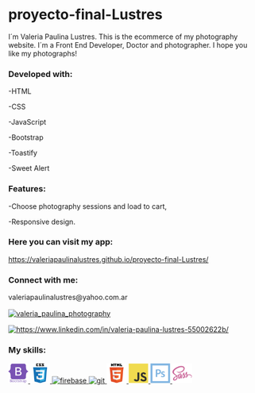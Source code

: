 # proyecto-final-Lustres
I´m Valeria Paulina Lustres. This is the ecommerce of my photography website. I´m a Front End Developer, Doctor and photographer. I hope you like my photographs!


<h3 align="left">Developed with:</h3>

-HTML

-CSS

-JavaScript

-Bootstrap

-Toastify 

-Sweet Alert


<h3 align="left">Features:</h3>

-Choose photography sessions and load to cart,

-Responsive design.


<h3 align="left">Here you can visit my app:</h3>

https://valeriapaulinalustres.github.io/proyecto-final-Lustres/

<h3 align="left">Connect with me:</h3>
<p align="left">
<p>valeriapaulinalustres@yahoo.com.ar</p>
<a href="https://instagram.com/valeria_paulina_photography" target="blank"><img align="center" src="https://raw.githubusercontent.com/rahuldkjain/github-profile-readme-generator/master/src/images/icons/Social/instagram.svg" alt="valeria_paulina_photography" height="30" width="40" /></a>
</p>
<a href="https://www.linkedin.com/in/valeria-paulina-lustres/" target="blank"><img align="center" src="https://raw.githubusercontent.com/rahuldkjain/github-profile-readme-generator/master/src/images/icons/Social/linked-in-alt.svg" alt="https://www.linkedin.com/in/valeria-paulina-lustres-55002622b/" height="30" width="40" /></a>
</p>

<h3 align="left">My skills:</h3>
<p align="left"> <a href="https://getbootstrap.com" target="_blank" rel="noreferrer"> <img src="https://raw.githubusercontent.com/devicons/devicon/master/icons/bootstrap/bootstrap-plain-wordmark.svg" alt="bootstrap" width="40" height="40"/> </a> <a href="https://www.w3schools.com/css/" target="_blank" rel="noreferrer"> <img src="https://raw.githubusercontent.com/devicons/devicon/master/icons/css3/css3-original-wordmark.svg" alt="css3" width="40" height="40"/> </a> <a href="https://firebase.google.com/" target="_blank" rel="noreferrer"> <img src="https://www.vectorlogo.zone/logos/firebase/firebase-icon.svg" alt="firebase" width="40" height="40"/> </a> <a href="https://git-scm.com/" target="_blank" rel="noreferrer"> <img src="https://www.vectorlogo.zone/logos/git-scm/git-scm-icon.svg" alt="git" width="40" height="40"/> </a> <a href="https://www.w3.org/html/" target="_blank" rel="noreferrer"> <img src="https://raw.githubusercontent.com/devicons/devicon/master/icons/html5/html5-original-wordmark.svg" alt="html5" width="40" height="40"/> </a> <a href="https://developer.mozilla.org/en-US/docs/Web/JavaScript" target="_blank" rel="noreferrer"> <img src="https://raw.githubusercontent.com/devicons/devicon/master/icons/javascript/javascript-original.svg" alt="javascript" width="40" height="40"/> </a> <a href="https://www.photoshop.com/en" target="_blank" rel="noreferrer"> <img src="https://raw.githubusercontent.com/devicons/devicon/master/icons/photoshop/photoshop-line.svg" alt="photoshop" width="40" height="40"/> </a> <a href="https://sass-lang.com" target="_blank" rel="noreferrer"> <img src="https://raw.githubusercontent.com/devicons/devicon/master/icons/sass/sass-original.svg" alt="sass" width="40" height="40"/> </a> </p>
